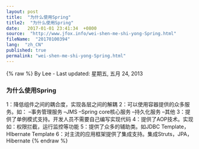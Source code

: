 ```yaml
---
layout: post
title:  "为什么使用Spring"
title2:  "为什么使用Spring"
date:   2017-01-01 23:41:34  +0800
source:  "http://www.jfox.info/wei-shen-me-shi-yong-Spring.html"
fileName:  "20170100394"
lang:  "zh_CN"
published: true
permalink: "wei-shen-me-shi-yong-Spring.html"
---
```

{% raw %}
By Lee - Last updated: 星期五, 五月 24, 2013

### 为什么使用Spring

1：降低组件之间的耦合度，实现各层之间的解耦 
2：可以使用容器提供的众多服务。如： 
–事务管理服务 
–JMS 
–Spring core核心服务 
–持久化服务 
–其他 
3：提供了单例模式支持。开发人员不需要自己编写实现代码 
4：提供了AOP技术。实现如：权限拦截，运行监控等功能 
5：提供了众多的辅助类。如JDBC Template，HIbernate Template 
6：对主流的应用框架提供了集成支持。集成Struts，JPA，Hibernate
{% endraw %}
